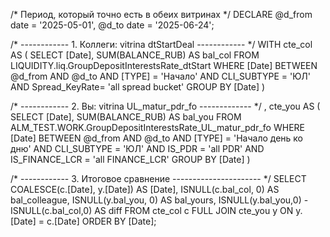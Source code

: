 /* Период, который точно есть в обеих витринах */
DECLARE
    @d_from date = '2025-05-01',
    @d_to   date = '2025-06-24';

/* ------------ 1. Коллеги: vitrina dtStartDeal ------------ */
WITH cte_col AS (
    SELECT  [Date],
            SUM(BALANCE_RUB) AS bal_col
    FROM    LIQUIDITY.liq.GroupDepositInterestsRate_dtStart
    WHERE   [Date] BETWEEN @d_from AND @d_to
            AND [TYPE]        = 'Начало'
            AND CLI_SUBTYPE   = 'ЮЛ'
            AND Spread_KeyRate= 'all spread bucket'
    GROUP BY [Date]
)

/* ------------ 2. Вы: vitrina UL_matur_pdr_fo ------------- */
, cte_you AS (
    SELECT  [Date],
            SUM(BALANCE_RUB) AS bal_you
    FROM    ALM_TEST.WORK.GroupDepositInterestsRate_UL_matur_pdr_fo
    WHERE   [Date] BETWEEN @d_from AND @d_to
            AND [TYPE]          = 'Начало день ко дню'
            AND CLI_SUBTYPE     = 'ЮЛ'
            AND IS_PDR          = 'all PDR'
            AND IS_FINANCE_LCR  = 'all FINANCE_LCR'
    GROUP BY [Date]
)

/* ------------ 3. Итоговое сравнение ---------------------- */
SELECT  COALESCE(c.[Date], y.[Date])            AS [Date],
        ISNULL(c.bal_col, 0)                    AS bal_colleague,
        ISNULL(y.bal_you, 0)                    AS bal_yours,
        ISNULL(y.bal_you,0) - ISNULL(c.bal_col,0) AS diff
FROM    cte_col c
FULL JOIN cte_you y
       ON y.[Date] = c.[Date]
ORDER BY [Date];
